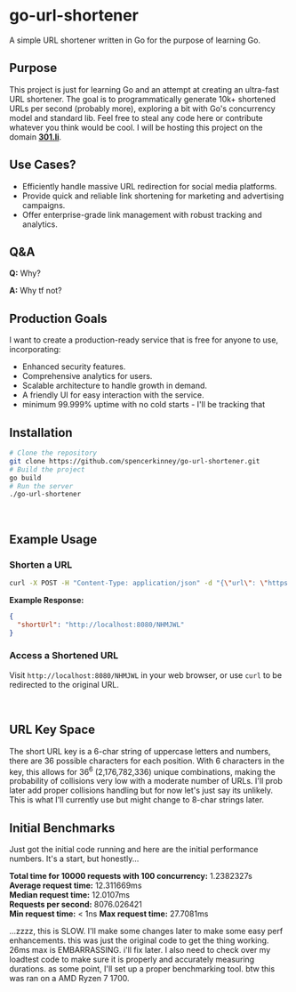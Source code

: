 # go-url-shortener

A simple URL shortener written in Go for the purpose of learning Go.

## Purpose

This project is just for learning Go and an attempt at creating an ultra-fast URL shortener. The goal is to programmatically generate 10k+ shortened URLs per second (probably more), exploring a bit with Go's concurrency model and standard lib. Feel free to steal any code here or contribute whatever you think would be cool. I will be hosting this project on the domain **[301.li](http://301.li)**.

## Use Cases?

- Efficiently handle massive URL redirection for social media platforms.
- Provide quick and reliable link shortening for marketing and advertising campaigns.
- Offer enterprise-grade link management with robust tracking and analytics.

## Q&A

**Q:** Why?

**A:** Why tf not?

## Production Goals

I want to create a production-ready service that is free for anyone to use, incorporating:
- Enhanced security features.
- Comprehensive analytics for users.
- Scalable architecture to handle growth in demand.
- A friendly UI for easy interaction with the service.
- minimum 99.999% uptime with no cold starts - I'll be tracking that

## Installation

```sh
# Clone the repository
git clone https://github.com/spencerkinney/go-url-shortener.git
# Build the project
go build
# Run the server
./go-url-shortener
```

<br>

## Example Usage

### Shorten a URL

```sh
curl -X POST -H "Content-Type: application/json" -d "{\"url\": \"https://www.example.com\"}" http://localhost:8080/shorten
```

**Example Response:**

```json
{
  "shortUrl": "http://localhost:8080/NHMJWL"
}
```

### Access a Shortened URL

Visit `http://localhost:8080/NHMJWL` in your web browser, or use `curl` to be redirected to the original URL.

<br>

## URL Key Space

The short URL key is a 6-char string of uppercase letters and numbers, there are 36 possible characters for each position. With 6 characters in the key, this allows for 36<sup>6</sup> (2,176,782,336) unique combinations, making the probability of collisions very low with a moderate number of URLs. I'll prob later add proper collisions handling but for now let's just say its unlikely. This is what I'll currently use but might change to 8-char strings later.

## Initial Benchmarks

Just got the initial code running and here are the initial performance numbers. It's a start, but honestly...

**Total time for 10000 requests with 100 concurrency:** 1.2382327s  
**Average request time:** 12.311669ms  
**Median request time:** 12.0107ms  
**Requests per second:** 8076.026421  
**Min request time:** < 1ns
**Max request time:** 27.7081ms

...zzzz, this is SLOW. I'll make some changes later to make some easy perf enhancements. this was just the original code to get the thing working. 26ms max is EMBARRASSING. i'll fix later. I also need to check over my loadtest code to make sure it is properly and accurately measuring durations. as some point, I'll set up a proper benchmarking tool. btw this was ran on a AMD Ryzen 7 1700.